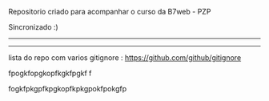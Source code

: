 Repositorio criado para acompanhar o curso da B7web - PZP

Sincronizado :)

-------------------------------------------------------------------------------

-------------------------------------------------------------------------------

lista do repo com varios gitignore : https://github.com/github/gitignore




fpogkfopgkopfkgkfpgkf
f


fogkfpkgpfkpgkopfkpkgpokfpokgfp
